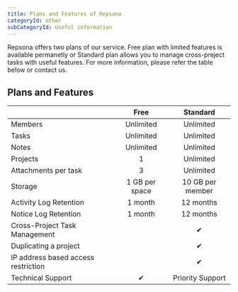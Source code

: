 ```yaml
---
title: Plans and Features of Repsona
categoryId: other
subCategoryId: Useful information
---
```


Repsona offers two plans of our service. Free plan with limited features is available permanetly or Standard plan allows you to manage cross-preject tasks with useful features. For more information, please refer the table below or contact us. 

## Plans and Features

|| Free | Standard |
|---|:---:|:---:|
|Members | Unlimited | Unlimited |
|Tasks | Unlimited | Unlimited |
|Notes | Unlimited | Unlimited |
|Projects | 1 | Unlimited |
|Attachments per task | 3 | Unlimited |
|Storage | 1 GB per space | 10 GB per member |
|Activity Log Retention | 1 month | 12 months |
|Notice Log Retention | 1 month | 12 months |
|Cross-Project Task Management|  |✔|
|Duplicating a project|  |✔|
|IP address based access restriction |  |✔|
|Technical Support | ✔ | Priority Support |
